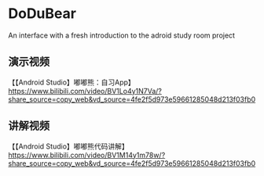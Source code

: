 # DoDuBear
 An interface with a fresh introduction to the adroid study room project
## 演示视频
【【Android Studio】嘟嘟熊：自习App】 https://www.bilibili.com/video/BV1Lo4y1N7Va/?share_source=copy_web&vd_source=4fe2f5d973e59661285048d213f03fb0
## 讲解视频
【【Android Studio】嘟嘟熊代码讲解】 https://www.bilibili.com/video/BV1M14y1m78w/?share_source=copy_web&vd_source=4fe2f5d973e59661285048d213f03fb0
